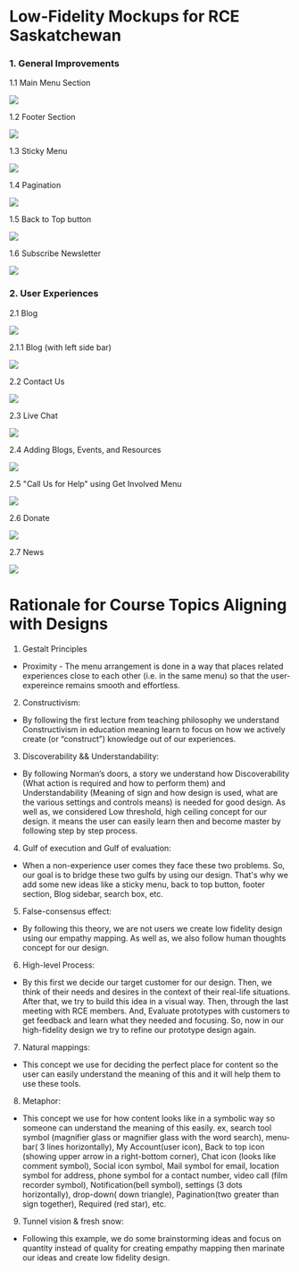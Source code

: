 # Low-Fidelity Mockups for RCE Saskatchewan

### 1.  General Improvements

1.1 Main Menu Section

![](https://github.com/milinpatel13298/group-b-people-centred-design/blob/master/images/1.4.1-main-menu.jpg)

1.2 Footer Section

![](https://github.com/milinpatel13298/group-b-people-centred-design/blob/master/images/1.4.2-footer-section.jpg)

1.3 Sticky Menu

![](https://github.com/milinpatel13298/group-b-people-centred-design/blob/master/images/1.4.3-sticky-menu.jpg)

1.4 Pagination

![](https://github.com/milinpatel13298/group-b-people-centred-design/blob/master/images/1.4.12-Pagination.jpg)

1.5 Back to Top button

![](https://github.com/milinpatel13298/group-b-people-centred-design/blob/master/images/1.4.10-back-to-top.jpg)

1.6 Subscribe Newsletter 

![](https://github.com/milinpatel13298/group-b-people-centred-design/blob/master/images/1.4.11-subscribe-newsletter.jpg)


### 2.  User Experiences

2.1 Blog

![](https://github.com/milinpatel13298/group-b-people-centred-design/blob/master/images/1.4.4-blog.jpg)

2.1.1 Blog (with left side bar)

![](https://github.com/milinpatel13298/group-b-people-centred-design/blob/master/images/1.4.5-blog-left.jpg)

2.2 Contact Us

![](https://github.com/milinpatel13298/group-b-people-centred-design/blob/master/images/1.4.6-contact-us.jpg)

2.3 Live Chat

![](https://github.com/milinpatel13298/group-b-people-centred-design/blob/master/images/1.4.7-live-chat.jpg)

2.4 Adding Blogs, Events, and Resources

![](https://github.com/milinpatel13298/group-b-people-centred-design/blob/master/images/1.4.8-add-resources.png)

2.5 "Call Us for Help" using Get Involved Menu

![](https://github.com/milinpatel13298/group-b-people-centred-design/blob/master/images/1.4.9-contact-us.png)

2.6 Donate

![](https://github.com/milinpatel13298/group-b-people-centred-design/blob/master/images/1.4.10-donate.png)

2.7 News

![](https://github.com/milinpatel13298/group-b-people-centred-design/blob/master/images/1.4.11-news.png)


# Rationale for Course Topics Aligning with Designs

1. Gestalt Principles
  * Proximity - The menu arrangement is done in a way that places related experiences close to each other (i.e. in the same menu) so that the user-expereince remains smooth and effortless.
  
2. Constructivism:
  * By following the first lecture from teaching philosophy we understand Constructivism in education meaning learn to focus on how we actively create (or “construct”) knowledge out of our experiences.

3. Discoverability && Understandability:
  * By following Norman’s doors, a story we understand how Discoverability (What action is required and how to perform them) and Understandability (Meaning of sign and how design is used, what are the various settings and controls means) is needed for good design. As well as, we considered Low threshold, high ceiling concept for our design. it means the user can easily learn then and become master by following step by step process.
   
4. Gulf of execution and Gulf of evaluation:
  * When a non-experience user comes they face these two problems. So, our goal is to bridge these two gulfs by using our design. That's why we add some new ideas like a sticky menu, back to top button, footer section, Blog sidebar, search box, etc.
  
5. False-consensus effect:
  * By following this theory, we are not users we create low fidelity design using our empathy mapping. As well as, we also follow human thoughts concept for our design.
  
6. High-level Process:
  * By this first we decide our target customer for our design. Then, we think of their needs and desires in the context of their real-life situations. After that, we try to build this idea in a visual way. Then, through the last meeting with RCE members. And, Evaluate prototypes with customers to get feedback and learn what they needed and focusing. So, now in our high-fidelity design we try to refine our prototype design again.
  
7. Natural mappings: 
  * This concept we use for deciding the perfect place for content so the user can easily understand the meaning of this and it will help them to use these tools.

8. Metaphor:
  * This concept we use for how content looks like in a symbolic way so someone can understand the meaning of this easily. ex, search tool symbol (magnifier glass or magnifier glass with the word search), menu-bar( 3 lines horizontally), My Account(user icon), Back to top icon (showing upper arrow in a right-bottom corner), Chat icon (looks like comment symbol), Social icon symbol, Mail symbol for email, location symbol for address, phone symbol for a contact number, video call (film recorder symbol), Notification(bell symbol), settings (3 dots horizontally), drop-down( down triangle), Pagination(two greater than sign together), Required (red star), etc.

9. Tunnel vision & fresh snow:
  * Following this example, we do some brainstorming ideas and focus on quantity instead of quality for creating empathy mapping then marinate our ideas and create low fidelity design.
